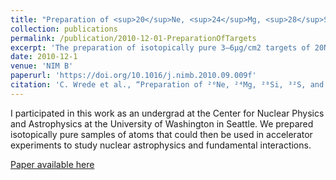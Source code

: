 ```yaml
---
title: "Preparation of <sup>20</sup>Ne, <sup>24</sup>Mg, <sup>28</sup>Si, and <sup>36</sup>Ar targets by ion implantation into thin carbon foils"
collection: publications
permalink: /publication/2010-12-01-PreparationOfTargets
excerpt: 'The preparation of isotopically pure 3–6μg/cm2 targets of 20Ne, 24Mg, 28Si, 32S, and 36Ar by the implantation of 25–70keV ions into 30μg/cm2 carbon foils is described.'
date: 2010-12-1
venue: 'NIM B'
paperurl: 'https://doi.org/10.1016/j.nimb.2010.09.009f'
citation: 'C. Wrede et al., “Preparation of ²⁰Ne, ²⁴Mg, ²⁸Si, ³²S, and ³⁶Ar Targets by Ion Implantation into Thin Carbon Foils,” <i>Nuclear Instruments and Methods in Physics Research Section B: Beam Interactions with Materials and Atoms</i> 268, no. 23 (December 1, 2010): 3482–84.'
---
```

I participated in this work as an undergrad at the Center for Nuclear Physics and Astrophysics at the University of Washington in Seattle. We prepared isotopically pure samples of atoms that could then be used in accelerator experiments to study nuclear astrophysics and fundamental interactions.

[Paper available here](https://doi.org/10.1016/j.nimb.2010.09.009f)
